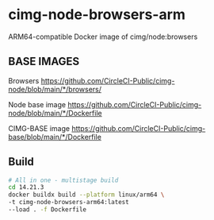 # cimg-node-browsers-arm
ARM64-compatible Docker image of cimg/node:browsers 

## BASE IMAGES
Browsers
https://github.com/CircleCI-Public/cimg-node/blob/main/*/browsers/

Node base image
https://github.com/CircleCI-Public/cimg-node/blob/main/*/Dockerfile

CIMG-BASE image
https://github.com/CircleCI-Public/cimg-base/blob/main/*/Dockerfile


## Build
```bash
# All in one - multistage build
cd 14.21.3
docker buildx build --platform linux/arm64 \
-t cimg-node-browsers-arm64:latest 
--load . -f Dockerfile
```